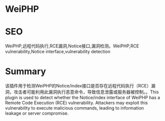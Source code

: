 # WeiPHP
# SEO
WeiPHP,远程代码执行,RCE漏洞,Notice接口,漏洞检测。WeiPHP,RCE vulnerability,Notice interface,vulnerability detection
# Summary
该插件用于检测WeiPHP的Notice/index接口是否存在远程代码执行（RCE）漏洞，攻击者可能利用此漏洞执行恶意命令，导致信息泄露或服务器被控制。。This plugin is used to detect whether the Notice/index interface of WeiPHP has a Remote Code Execution (RCE) vulnerability. Attackers may exploit this vulnerability to execute malicious commands, leading to information leakage or server compromise.
